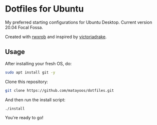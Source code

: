 # Dotfiles for Ubuntu

My preferred starting configurations for Ubuntu Desktop. Current version 20.04 Focal Fossa.

Created with [rwxrob](https://rwx.gg/) and inspired by [victoriadrake](https://github.com/victoriadrake/dotfiles).

## Usage

After installing your fresh OS, do:

```sh
sudo apt install git -y
```

Clone this repository:

```sh
git clone https://github.com/matayoos/dotfiles.git
```

And then run the install script:
```sh
./install
```

You're ready to go!


